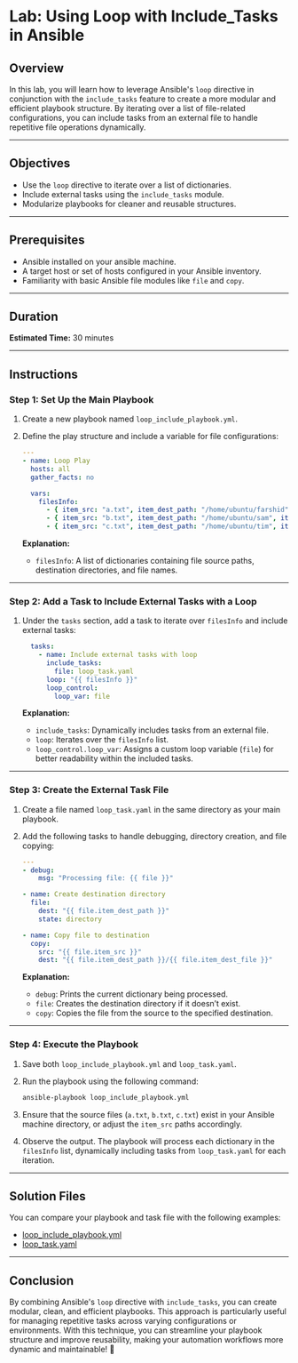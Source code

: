 # Lab: Using Loop with Include_Tasks in Ansible

## Overview

In this lab, you will learn how to leverage Ansible's `loop` directive in conjunction with the `include_tasks` feature to create a more modular and efficient playbook structure. By iterating over a list of file-related configurations, you can include tasks from an external file to handle repetitive file operations dynamically.

---

## Objectives

- Use the `loop` directive to iterate over a list of dictionaries.
- Include external tasks using the `include_tasks` module.
- Modularize playbooks for cleaner and reusable structures.

---

## Prerequisites

- Ansible installed on your ansible machine.
- A target host or set of hosts configured in your Ansible inventory.
- Familiarity with basic Ansible file modules like `file` and `copy`.

---

## Duration

**Estimated Time:** 30 minutes

---

## Instructions

### Step 1: Set Up the Main Playbook

1. Create a new playbook named `loop_include_playbook.yml`.

2. Define the play structure and include a variable for file configurations:

   ```yaml
   ---
   - name: Loop Play
     hosts: all
     gather_facts: no

     vars:
       filesInfo:
         - { item_src: "a.txt", item_dest_path: "/home/ubuntu/farshid", item_dest_file: "a.ini" }
         - { item_src: "b.txt", item_dest_path: "/home/ubuntu/sam", item_dest_file: "b.ini" }
         - { item_src: "c.txt", item_dest_path: "/home/ubuntu/tim", item_dest_file: "c.ini" }
   ```

   **Explanation:**
   - `filesInfo`: A list of dictionaries containing file source paths, destination directories, and file names.

---

### Step 2: Add a Task to Include External Tasks with a Loop

1. Under the `tasks` section, add a task to iterate over `filesInfo` and include external tasks:

   ```yaml
     tasks:
       - name: Include external tasks with loop
         include_tasks:
           file: loop_task.yaml
         loop: "{{ filesInfo }}"
         loop_control:
           loop_var: file
   ```

   **Explanation:**
   - `include_tasks`: Dynamically includes tasks from an external file.
   - `loop`: Iterates over the `filesInfo` list.
   - `loop_control.loop_var`: Assigns a custom loop variable (`file`) for better readability within the included tasks.

---

### Step 3: Create the External Task File

1. Create a file named `loop_task.yaml` in the same directory as your main playbook.

2. Add the following tasks to handle debugging, directory creation, and file copying:

   ```yaml
   ---
   - debug:
       msg: "Processing file: {{ file }}"

   - name: Create destination directory
     file:
       dest: "{{ file.item_dest_path }}"
       state: directory

   - name: Copy file to destination
     copy:
       src: "{{ file.item_src }}"
       dest: "{{ file.item_dest_path }}/{{ file.item_dest_file }}"
   ```

   **Explanation:**
   - `debug`: Prints the current dictionary being processed.
   - `file`: Creates the destination directory if it doesn’t exist.
   - `copy`: Copies the file from the source to the specified destination.

---

### Step 4: Execute the Playbook

1. Save both `loop_include_playbook.yml` and `loop_task.yaml`.

2. Run the playbook using the following command:

   ```bash
   ansible-playbook loop_include_playbook.yml
   ```

3. Ensure that the source files (`a.txt`, `b.txt`, `c.txt`) exist in your Ansible machine directory, or adjust the `item_src` paths accordingly.

4. Observe the output. The playbook will process each dictionary in the `filesInfo` list, dynamically including tasks from `loop_task.yaml` for each iteration.

---

## Solution Files

You can compare your playbook and task file with the following examples:

- [loop_include_playbook.yml](loop_include_playbook.yml)
- [loop_task.yaml](loop_task.yaml)

---

## Conclusion

By combining Ansible's `loop` directive with `include_tasks`, you can create modular, clean, and efficient playbooks. This approach is particularly useful for managing repetitive tasks across varying configurations or environments. With this technique, you can streamline your playbook structure and improve reusability, making your automation workflows more dynamic and maintainable! 👏

